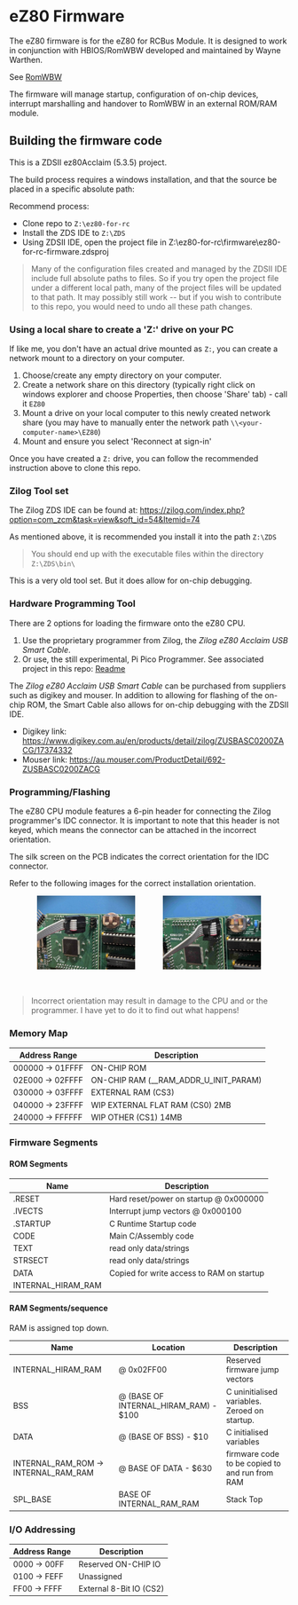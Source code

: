 # eZ80 Firmware

The eZ80 firmware is for the eZ80 for RCBus Module.  It is designed to work in conjunction with HBIOS/RomWBW developed and maintained by Wayne Warthen.

See [RomWBW](https://github.com/wwarthen/RomWBW)

The firmware will manage startup, configuration of on-chip devices, interrupt marshalling and handover to RomWBW in an external ROM/RAM module.

## Building the firmware code

This is a ZDSII ez80Acclaim (5.3.5) project.

The build process requires a windows installation, and that the source be placed in a specific absolute path:

Recommend process:
* Clone repo to `Z:\ez80-for-rc`
* Install the ZDS IDE to `Z:\ZDS`
* Using ZDSII IDE, open the project file in Z:\ez80-for-rc\firmware\ez80-for-rc-firmware.zdsproj

> Many of the configuration files created and managed by the ZDSII IDE include full absolute paths to files.  So if you try open the project file
under a different local path, many of the project files will be updated to that path.  It may possibly still work -- but if you wish to contribute to this repo, you would need to undo all these path changes.

### Using a local share to create a 'Z:' drive on your PC

If like me, you don't have an actual drive mounted as `Z:`, you can create a network mount to a directory on your computer.

1. Choose/create any empty directory on your computer.
2. Create a network share on this directory (typically right click on windows explorer and choose Properties, then choose 'Share' tab) - call it `EZ80`
3. Mount a drive on your local computer to this newly created network share (you may have to manually enter the network path `\\<your-computer-name>\EZ80`)
4. Mount and ensure you select 'Reconnect at sign-in'

Once you have created a `Z:` drive, you can follow the recommended instruction above to clone this repo.

### Zilog Tool set

The Zilog ZDS IDE can be found at: https://zilog.com/index.php?option=com_zcm&task=view&soft_id=54&Itemid=74

As mentioned above, it is recommended you install it into the path `Z:\ZDS`

> You should end up with the executable files within the directory `Z:\ZDS\bin\`

This is a very old tool set.  But it does allow for on-chip debugging.

### Hardware Programming Tool

There are 2 options for loading the firmware onto the eZ80 CPU.
1. Use the proprietary programmer from Zilog, the *Zilog eZ80 Acclaim USB Smart Cable*.
2. Or use, the still experimental, Pi Pico Programmer. See associated project in this repo: [Readme](../programmer/readme.md)

The *Zilog eZ80 Acclaim USB Smart Cable* can be purchased from suppliers such as digikey and mouser.  In addition to allowing for flashing of the on-chip ROM, the Smart Cable also allows for on-chip debugging with the ZDSII IDE.

* Digikey link: https://www.digikey.com.au/en/products/detail/zilog/ZUSBASC0200ZACG/17374332
* Mouser link: https://au.mouser.com/ProductDetail/692-ZUSBASC0200ZACG

### Programming/Flashing

The eZ80 CPU module features a 6-pin header for connecting the Zilog programmer's IDC connector. It is important to note that this header is not keyed, which means the connector can be attached in the incorrect orientation.

The silk screen on the PCB indicates the correct orientation for the IDC connector.

Refer to the following images for the correct installation orientation.

<div style="display: flex; justify-content: space-evenly;">
  <img src="../docs/assets/eZ80-programmer-orientation.jpg" alt="eZ80 on RC2014" style="width: 35%;">
  <img src="../docs/assets/eZ80-programmer-installed.jpg" alt="eZ80 on RC2014" style="width: 35%;">
</div>

<br/>
<br/>

> Incorrect orientation may result in damage to the CPU and or the programmer.  I have yet to do it to find out what happens!

### Memory Map

| Address Range    | Description |
| ---------------- | ----------- |
| 000000 -> 01FFFF | ON-CHIP ROM |
| 02E000 -> 02FFFF | ON-CHIP RAM (__RAM_ADDR_U_INIT_PARAM) |
| 030000 -> 03FFFF | EXTERNAL RAM (CS3) |
| 040000 -> 23FFFF | WIP EXTERNAL FLAT RAM (CS0) 2MB |
| 240000 -> FFFFFF | WIP OTHER (CS1) 14MB |

### Firmware Segments

#### ROM Segments
| Name | Description |
| ----  | --- |
| .RESET   | Hard reset/power on startup @ 0x000000 |
| .IVECTS  | Interrupt jump vectors @ 0x000100 |
| .STARTUP | C Runtime Startup code |
| CODE     | Main C/Assembly code |
| TEXT | read only data/strings |
| STRSECT | read only data/strings |
| DATA | Copied for write access to RAM on startup |
| INTERNAL_HIRAM_RAM |

#### RAM Segments/sequence

RAM is assigned top down.

| Name | Location | Description |
| ----  | --- | --- |
| INTERNAL_HIRAM_RAM | @ 0x02FF00 | Reserved firmware jump vectors |
| BSS                | @ (BASE OF INTERNAL_HIRAM_RAM) - $100 | C uninitialised variables. Zeroed on startup. |
| DATA               | @ (BASE OF BSS) - $10 | C initialised variables |
| INTERNAL_RAM_ROM -> INTERNAL_RAM_RAM   | @ BASE OF DATA - $630 | firmware code to be copied to and run from RAM |
| SPL_BASE           | BASE OF INTERNAL_RAM_RAM | Stack Top |


### I/O Addressing
| Address Range    | Description |
| ---------------- | ----------- |
| 0000 -> 00FF     | Reserved ON-CHIP IO |
| 0100 -> FEFF     | Unassigned |
| FF00 -> FFFF		 | External 8-Bit IO (CS2) |


